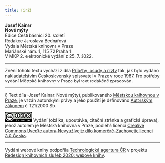 ```yaml
---
title: Tiráž
---
```


**Josef Kainar    
Nové mýty**  
Edice Čeští básníci 20. století  
Redakce Jaroslava Bednářová  
Vydala Městská knihovna v Praze  
Mariánské nám. 1, 115 72 Praha 1  
V MKP 2. elektronické vydání z 25. 7. 2022.

***

Znění tohoto textu vychází z díla [Příběhy, osudy a mýty](https://search.mlp.cz/cz/titul/pribehy-osudy-a-myty/13673/) tak, jak bylo vydáno nakladatelstvím Československý spisovatel v Praze v roce 1987. Pro potřeby vydání Městské knihovny v Praze byl text redakčně zpracován.

***

§
Text díla (Josef Kainar: Nové mýty), publikovaného [Městskou knihovnou v Praze](https://www.mlp.cz/cz/), je vázán autorskými právy a jeho použití je definováno [Autorským zákonem](https://www.mkcr.cz/predpisy-zakonu-709.html) č. 121/2000 Sb.

[![](./resources/image001.jpg)](http://creativecommons.org/licenses/by-nc-sa/3.0/cz/)
Vydání (obálka, upoutávka, citační stránka a grafická úprava), jehož autorem je Městská knihovna v Praze, podléhá licenci [Creative Commons Uveďte autora-Nevyužívejte dílo komerčně-Zachovejte licenci 3.0 Česko](https://creativecommons.org/licenses/by-nc-sa/3.0/cz/).

***

Vydání webové knihy podpořila [Technologická agentura ČR](https://www.tacr.cz/) v projektu [Redesign knihovních služeb 2020: webové knihy](https://starfos.tacr.cz/cs/project/TL04000391).